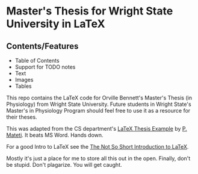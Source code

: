# Master's Thesis for Wright State University in LaTeX

## Contents/Features
- Table of Contents
- Support for TODO notes
- Text
- Images
- Tables

This repo contains the LaTeX code for Orville Bennett's Master's Thesis
(in Physiology) from Wright State University.
Future students in Wright State's Master's in Physiology Program should 
feel free to use it as a resource for their theses.

This was adapted from the CS department's 
[LaTeX Thesis Example](http://www.cs.wright.edu/~pmateti/GradStudents/thesisExample.tbz)
by [P. Mateti](http://www.cs.wright.edu/~pmateti/GradStudents/advice.html). 
It beats MS Word. Hands down.

For a good Intro to LaTeX see the 
[The Not So Short Introduction to LaTeX](http://www.ctan.org/tex-archive/info/lshort/english/).

Mostly it's just a place for me to store all this out in the open. 
Finally, don't be stupid. Don't plagarize. You will get caught.
